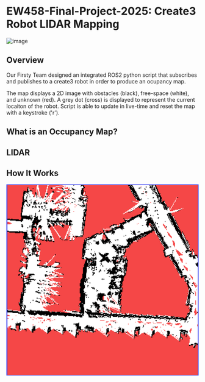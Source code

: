 # EW458-Final-Project-2025: Create3 Robot LIDAR Mapping
![image](https://github.com/user-attachments/assets/8fc3ff95-41d3-46e3-bd70-330c68290362)

## Overview

Our Firsty Team designed an integrated ROS2 python script that subscribes and publishes to a create3 robot in order to produce an ocupancy map. 


The map displays a 2D image with obstacles (black), free-space (white), and unknown (red). A grey dot (cross) is displayed to represent the current locaiton of the robot. Script is able to update in live-time and reset the map with a keystroke ('r').


## What is an Occupancy Map?


## LIDAR 

## How It Works



![image](https://github.com/odoy25/EW458-Final-Project/blob/main/Hopper_Hall_LIDAR_scan.png)
